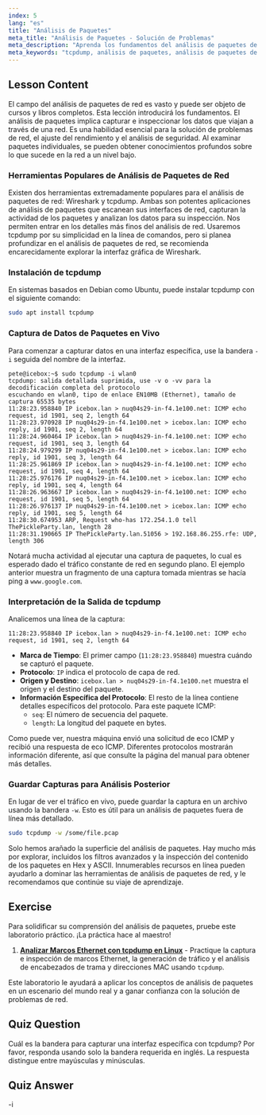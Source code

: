 ```yaml
---
index: 5
lang: "es"
title: "Análisis de Paquetes"
meta_title: "Análisis de Paquetes - Solución de Problemas"
meta_description: "Aprenda los fundamentos del análisis de paquetes de red en Linux. Esta guía presenta tcpdump, un potente analizador de paquetes, para capturar e interpretar el tráfico de red."
meta_keywords: "tcpdump, análisis de paquetes, análisis de paquetes de red, analizador de paquetes de red, análisis de red, herramientas de análisis de paquetes de red, redes Linux, Wireshark, comandos de Linux, tráfico de red"
---
```


## Lesson Content

El campo del análisis de paquetes de red es vasto y puede ser objeto de cursos y libros completos. Esta lección introducirá los fundamentos. El análisis de paquetes implica capturar e inspeccionar los datos que viajan a través de una red. Es una habilidad esencial para la solución de problemas de red, el ajuste del rendimiento y el análisis de seguridad. Al examinar paquetes individuales, se pueden obtener conocimientos profundos sobre lo que sucede en la red a un nivel bajo.

### Herramientas Populares de Análisis de Paquetes de Red

Existen dos herramientas extremadamente populares para el análisis de paquetes de red: Wireshark y tcpdump. Ambas son potentes aplicaciones de análisis de paquetes que escanean sus interfaces de red, capturan la actividad de los paquetes y analizan los datos para su inspección. Nos permiten entrar en los detalles más finos del análisis de red. Usaremos tcpdump por su simplicidad en la línea de comandos, pero si planea profundizar en el análisis de paquetes de red, se recomienda encarecidamente explorar la interfaz gráfica de Wireshark.

### Instalación de tcpdump

En sistemas basados en Debian como Ubuntu, puede instalar tcpdump con el siguiente comando:

```bash
sudo apt install tcpdump
```

### Captura de Datos de Paquetes en Vivo

Para comenzar a capturar datos en una interfaz específica, use la bandera `-i` seguida del nombre de la interfaz.

```plaintext
pete@icebox:~$ sudo tcpdump -i wlan0
tcpdump: salida detallada suprimida, use -v o -vv para la decodificación completa del protocolo
escuchando en wlan0, tipo de enlace EN10MB (Ethernet), tamaño de captura 65535 bytes
11:28:23.958840 IP icebox.lan > nuq04s29-in-f4.1e100.net: ICMP echo request, id 1901, seq 2, length 64
11:28:23.970928 IP nuq04s29-in-f4.1e100.net > icebox.lan: ICMP echo reply, id 1901, seq 2, length 64
11:28:24.960464 IP icebox.lan > nuq04s29-in-f4.1e100.net: ICMP echo request, id 1901, seq 3, length 64
11:28:24.979299 IP nuq04s29-in-f4.1e100.net > icebox.lan: ICMP echo reply, id 1901, seq 3, length 64
11:28:25.961869 IP icebox.lan > nuq04s29-in-f4.1e100.net: ICMP echo request, id 1901, seq 4, length 64
11:28:25.976176 IP nuq04s29-in-f4.1e100.net > icebox.lan: ICMP echo reply, id 1901, seq 4, length 64
11:28:26.963667 IP icebox.lan > nuq04s29-in-f4.1e100.net: ICMP echo request, id 1901, seq 5, length 64
11:28:26.976137 IP nuq04s29-in-f4.1e100.net > icebox.lan: ICMP echo reply, id 1901, seq 5, length 64
11:28:30.674953 ARP, Request who-has 172.254.1.0 tell ThePickleParty.lan, length 28
11:28:31.190665 IP ThePickleParty.lan.51056 > 192.168.86.255.rfe: UDP, length 306
```

Notará mucha actividad al ejecutar una captura de paquetes, lo cual es esperado dado el tráfico constante de red en segundo plano. El ejemplo anterior muestra un fragmento de una captura tomada mientras se hacía ping a `www.google.com`.

### Interpretación de la Salida de tcpdump

Analicemos una línea de la captura:

```plaintext
11:28:23.958840 IP icebox.lan > nuq04s29-in-f4.1e100.net: ICMP echo request, id 1901, seq 2, length 64
```

- **Marca de Tiempo**: El primer campo (`11:28:23.958840`) muestra cuándo se capturó el paquete.
- **Protocolo**: `IP` indica el protocolo de capa de red.
- **Origen y Destino**: `icebox.lan > nuq04s29-in-f4.1e100.net` muestra el origen y el destino del paquete.
- **Información Específica del Protocolo**: El resto de la línea contiene detalles específicos del protocolo. Para este paquete ICMP:
  - `seq`: El número de secuencia del paquete.
  - `length`: La longitud del paquete en bytes.

Como puede ver, nuestra máquina envió una solicitud de eco ICMP y recibió una respuesta de eco ICMP. Diferentes protocolos mostrarán información diferente, así que consulte la página del manual para obtener más detalles.

### Guardar Capturas para Análisis Posterior

En lugar de ver el tráfico en vivo, puede guardar la captura en un archivo usando la bandera `-w`. Esto es útil para un análisis de paquetes fuera de línea más detallado.

```bash
sudo tcpdump -w /some/file.pcap
```

Solo hemos arañado la superficie del análisis de paquetes. Hay mucho más por explorar, incluidos los filtros avanzados y la inspección del contenido de los paquetes en Hex y ASCII. Innumerables recursos en línea pueden ayudarlo a dominar las herramientas de análisis de paquetes de red, y le recomendamos que continúe su viaje de aprendizaje.

## Exercise

Para solidificar su comprensión del análisis de paquetes, pruebe este laboratorio práctico. ¡La práctica hace al maestro!

1. **[Analizar Marcos Ethernet con tcpdump en Linux](https://labex.io/es/labs/comptia-analyze-ethernet-frames-with-tcpdump-in-linux-592765)** - Practique la captura e inspección de marcos Ethernet, la generación de tráfico y el análisis de encabezados de trama y direcciones MAC usando `tcpdump`.

Este laboratorio le ayudará a aplicar los conceptos de análisis de paquetes en un escenario del mundo real y a ganar confianza con la solución de problemas de red.

## Quiz Question

Cuál es la bandera para capturar una interfaz específica con tcpdump? Por favor, responda usando solo la bandera requerida en inglés. La respuesta distingue entre mayúsculas y minúsculas.

## Quiz Answer

-i
